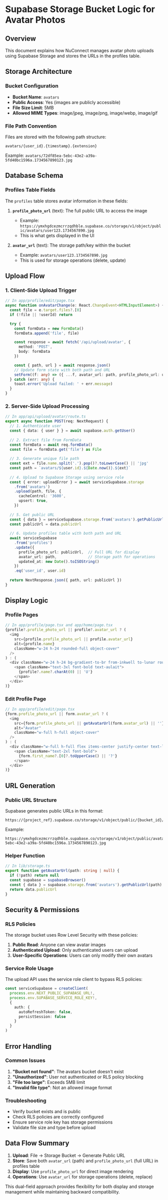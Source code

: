 # Supabase Storage Bucket Logic for Avatar Photos

## Overview
This document explains how NuConnect manages avatar photo uploads using Supabase Storage and stores the URLs in the profiles table.

## Storage Architecture

### Bucket Configuration
- **Bucket Name**: `avatars`
- **Public Access**: Yes (images are publicly accessible)
- **File Size Limit**: 5MB
- **Allowed MIME Types**: image/jpeg, image/png, image/webp, image/gif

### File Path Convention
Files are stored with the following path structure:
```
avatars/{user_id}.{timestamp}.{extension}
```

Example: `avatars/72df85ea-5ebc-43e2-a39a-5fd40bc1596a.1734567890123.jpg`

## Database Schema

### Profiles Table Fields
The `profiles` table stores avatar information in these fields:

1. **`profile_photo_url`** (text): The full public URL to access the image
   - Example: `https://ymxhgdcezmcrrzqdhble.supabase.co/storage/v1/object/public/avatars/user123.1734567890.jpg`
   - This is what gets displayed in the UI

2. **`avatar_url`** (text): The storage path/key within the bucket
   - Example: `avatars/user123.1734567890.jpg`
   - This is used for storage operations (delete, update)

## Upload Flow

### 1. Client-Side Upload Trigger
```typescript
// In app/profile/edit/page.tsx
async function onAvatarChange(e: React.ChangeEvent<HTMLInputElement>) {
  const file = e.target.files?.[0]
  if (!file || !userId) return

  try {
    const formData = new FormData()
    formData.append('file', file)

    const response = await fetch('/api/upload/avatar', {
      method: 'POST',
      body: formData
    })

    const { path, url } = await response.json()
    // Update form state with both path and URL
    setForm((f: any) => ({ ...f, avatar_url: path, profile_photo_url: url }))
  } catch (err: any) {
    toast.error('Upload failed: ' + err.message)
  }
}
```

### 2. Server-Side Upload Processing
```typescript
// In app/api/upload/avatar/route.ts
export async function POST(req: NextRequest) {
  // 1. Authenticate user
  const { data: { user } } = await supabase.auth.getUser()
  
  // 2. Extract file from FormData
  const formData = await req.formData()
  const file = formData.get('file') as File
  
  // 3. Generate unique file path
  const ext = file.name.split('.').pop()?.toLowerCase() || 'jpg'
  const path = `avatars/${user.id}.${Date.now()}.${ext}`
  
  // 4. Upload to Supabase Storage using service role
  const { error: uploadError } = await serviceSupabase.storage
    .from('avatars')
    .upload(path, file, {
      cacheControl: '3600',
      upsert: true,
    })
  
  // 5. Get public URL
  const { data } = serviceSupabase.storage.from('avatars').getPublicUrl(path)
  const publicUrl = data.publicUrl
  
  // 6. Update profiles table with both path and URL
  await serviceSupabase
    .from('profiles')
    .update({ 
      profile_photo_url: publicUrl,  // Full URL for display
      avatar_url: path,              // Storage path for operations
      updated_at: new Date().toISOString()
    })
    .eq('user_id', user.id)
  
  return NextResponse.json({ path, url: publicUrl })
}
```

## Display Logic

### Profile Pages
```typescript
// In app/profile/page.tsx and app/home/page.tsx
{profile?.profile_photo_url || profile?.avatar_url ? (
  <img
    src={profile.profile_photo_url || profile.avatar_url}
    alt={profile.name}
    className="w-24 h-24 rounded-full object-cover"
  />
) : (
  <div className="w-24 h-24 bg-gradient-to-br from-inkwell to-lunar rounded-full">
    <span className="text-3xl font-bold text-aulait">
      {profile?.name?.charAt(0) || 'U'}
    </span>
  </div>
)}
```

### Edit Profile Page
```typescript
// In app/profile/edit/page.tsx
{form.profile_photo_url || form.avatar_url ? (
  <img 
    src={form.profile_photo_url || getAvatarUrl(form.avatar_url) || ''} 
    alt="Avatar" 
    className="w-full h-full object-cover" 
  />
) : (
  <div className="w-full h-full flex items-center justify-center text-lunar">
    <span className="text-2xl font-bold">
      {form.first_name?.[0]?.toUpperCase() || '?'}
    </span>
  </div>
)}
```

## URL Generation

### Public URL Structure
Supabase generates public URLs in this format:
```
https://{project_ref}.supabase.co/storage/v1/object/public/{bucket_id}/{file_path}
```

Example:
```
https://ymxhgdcezmcrrzqdhble.supabase.co/storage/v1/object/public/avatars/72df85ea-5ebc-43e2-a39a-5fd40bc1596a.1734567890123.jpg
```

### Helper Function
```typescript
// In lib/storage.ts
export function getAvatarUrl(path: string | null) {
  if (!path) return null
  const supabase = supabaseBrowser()
  const { data } = supabase.storage.from('avatars').getPublicUrl(path)
  return data.publicUrl
}
```

## Security & Permissions

### RLS Policies
The storage bucket uses Row Level Security with these policies:

1. **Public Read**: Anyone can view avatar images
2. **Authenticated Upload**: Only authenticated users can upload
3. **User-Specific Operations**: Users can only modify their own avatars

### Service Role Usage
The upload API uses the service role client to bypass RLS policies:
```typescript
const serviceSupabase = createClient(
  process.env.NEXT_PUBLIC_SUPABASE_URL!,
  process.env.SUPABASE_SERVICE_ROLE_KEY!,
  {
    auth: {
      autoRefreshToken: false,
      persistSession: false
    }
  }
)
```

## Error Handling

### Common Issues
1. **"Bucket not found"**: The avatars bucket doesn't exist
2. **"Unauthorized"**: User not authenticated or RLS policy blocking
3. **"File too large"**: Exceeds 5MB limit
4. **"Invalid file type"**: Not an allowed image format

### Troubleshooting
- Verify bucket exists and is public
- Check RLS policies are correctly configured
- Ensure service role key has storage permissions
- Validate file size and type before upload

## Data Flow Summary

1. **Upload**: File → Storage Bucket → Generate Public URL
2. **Store**: Save both `avatar_url` (path) and `profile_photo_url` (full URL) in profiles table
3. **Display**: Use `profile_photo_url` for direct image rendering
4. **Operations**: Use `avatar_url` for storage operations (delete, replace)

This dual-field approach provides flexibility for both display and storage management while maintaining backward compatibility.
